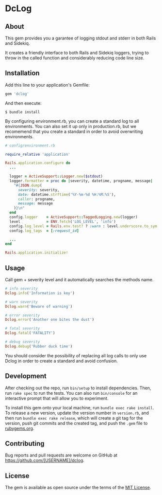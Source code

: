 # DcLog

## About

This gem provides you a garantee of logging stdout and stderr in both Rails and Sidekiq.

It creates a friendly interface to both Rails and Sidekiq loggers, trying to throw in the called function and considerably reducing code line size.

## Installation

Add this line to your application's Gemfile:

```ruby
gem 'dclog'
```

And then execute:

    $ bundle install

By configuring environment.rb, you can create a standard log to all environments. You can also set it up only in production.rb, but we recomemend that you create a standard in order to avoid overwriting environments.

```ruby
# config/environment.rb

require_relative 'application'

Rails.application.configure do
  ...

  logger = ActiveSupport::Logger.new($stdout)
  logger.formatter = proc do |severity, datetime, progname, message|
    "#{JSON.dump(
      severity: severity,
      date: datetime.strftime('%Y-%m-%d %H:%M:%S'),
      caller: progname,
      message: message
    )}\n"
  end
  config.logger    = ActiveSupport::TaggedLogging.new(logger)
  level            = ENV.fetch('LOG_LEVEL', 'info')
  config.log_level = Rails.env.test? ? :warn : level.underscore.to_sym
  config.log_tags  = [:request_id]

  ...
end

Rails.application.initialize!
```

## Usage

Call gem + severity level and it automatically searches the methods name.

```ruby
# info severity
Dclog.info('Information is key')

# warn severity
Dclog.warn('Beware of warning')

# error severity
Dclog.error('Another one bites the dust')

# fatal severity
Dclog.fatal('FATALITY')

# debug severity
Dclog.debug('Rubber duck time')
```

You should consider the possibility of replacing all log calls to only use Dclog in order to create a standard and avoid confusion.

## Development

After checking out the repo, run `bin/setup` to install dependencies. Then, run `rake spec` to run the tests. You can also run `bin/console` for an interactive prompt that will allow you to experiment.

To install this gem onto your local machine, run `bundle exec rake install`. To release a new version, update the version number in `version.rb`, and then run `bundle exec rake release`, which will create a git tag for the version, push git commits and the created tag, and push the `.gem` file to [rubygems.org](https://rubygems.org).

## Contributing

Bug reports and pull requests are welcome on GitHub at https://github.com/[USERNAME]/dclog.

## License

The gem is available as open source under the terms of the [MIT License](https://opensource.org/licenses/MIT).
